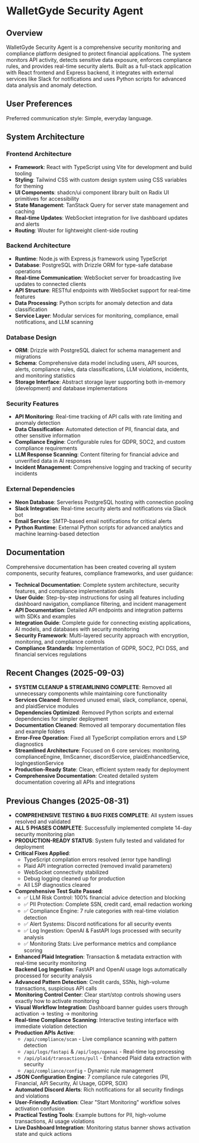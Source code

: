 # WalletGyde Security Agent

## Overview

WalletGyde Security Agent is a comprehensive security monitoring and compliance platform designed to protect financial applications. The system monitors API activity, detects sensitive data exposure, enforces compliance rules, and provides real-time security alerts. Built as a full-stack application with React frontend and Express backend, it integrates with external services like Slack for notifications and uses Python scripts for advanced data analysis and anomaly detection.

## User Preferences

Preferred communication style: Simple, everyday language.

## System Architecture

### Frontend Architecture
- **Framework**: React with TypeScript using Vite for development and build tooling
- **Styling**: Tailwind CSS with custom design system using CSS variables for theming
- **UI Components**: shadcn/ui component library built on Radix UI primitives for accessibility
- **State Management**: TanStack Query for server state management and caching
- **Real-time Updates**: WebSocket integration for live dashboard updates and alerts
- **Routing**: Wouter for lightweight client-side routing

### Backend Architecture
- **Runtime**: Node.js with Express.js framework using TypeScript
- **Database**: PostgreSQL with Drizzle ORM for type-safe database operations
- **Real-time Communication**: WebSocket server for broadcasting live updates to connected clients
- **API Structure**: RESTful endpoints with WebSocket support for real-time features
- **Data Processing**: Python scripts for anomaly detection and data classification
- **Service Layer**: Modular services for monitoring, compliance, email notifications, and LLM scanning

### Database Design
- **ORM**: Drizzle with PostgreSQL dialect for schema management and migrations
- **Schema**: Comprehensive data model including users, API sources, alerts, compliance rules, data classifications, LLM violations, incidents, and monitoring statistics
- **Storage Interface**: Abstract storage layer supporting both in-memory (development) and database implementations

### Security Features
- **API Monitoring**: Real-time tracking of API calls with rate limiting and anomaly detection
- **Data Classification**: Automated detection of PII, financial data, and other sensitive information
- **Compliance Engine**: Configurable rules for GDPR, SOC2, and custom compliance requirements
- **LLM Response Scanning**: Content filtering for financial advice and unverified data in AI responses
- **Incident Management**: Comprehensive logging and tracking of security incidents

### External Dependencies
- **Neon Database**: Serverless PostgreSQL hosting with connection pooling
- **Slack Integration**: Real-time security alerts and notifications via Slack bot
- **Email Service**: SMTP-based email notifications for critical alerts
- **Python Runtime**: External Python scripts for advanced analytics and machine learning-based detection

## Documentation
Comprehensive documentation has been created covering all system components, security features, compliance frameworks, and user guidance:

- **Technical Documentation**: Complete system architecture, security features, and compliance implementation details
- **User Guide**: Step-by-step instructions for using all features including dashboard navigation, compliance filtering, and incident management
- **API Documentation**: Detailed API endpoints and integration patterns with SDKs and examples
- **Integration Guide**: Complete guide for connecting existing applications, AI models, and databases with security monitoring
- **Security Framework**: Multi-layered security approach with encryption, monitoring, and compliance controls
- **Compliance Standards**: Implementation of GDPR, SOC2, PCI DSS, and financial services regulations

## Recent Changes (2025-09-03)
- **SYSTEM CLEANUP & STREAMLINING COMPLETE**: Removed all unnecessary components while maintaining core functionality
- **Services Cleaned**: Removed unused email, slack, compliance, openai, and plaidService modules
- **Dependencies Optimized**: Removed Python scripts and external dependencies for simpler deployment
- **Documentation Cleaned**: Removed all temporary documentation files and example folders
- **Error-Free Operation**: Fixed all TypeScript compilation errors and LSP diagnostics
- **Streamlined Architecture**: Focused on 6 core services: monitoring, complianceEngine, llmScanner, discordService, plaidEnhancedService, logIngestionService
- **Production-Ready State**: Clean, efficient system ready for deployment
- **Comprehensive Documentation**: Created detailed system documentation covering all APIs and integrations

## Previous Changes (2025-08-31)
- **COMPREHENSIVE TESTING & BUG FIXES COMPLETE**: All system issues resolved and validated
- **ALL 5 PHASES COMPLETE**: Successfully implemented complete 14-day security monitoring plan
- **PRODUCTION-READY STATUS**: System fully tested and validated for deployment
- **Critical Fixes Applied**:
  - TypeScript compilation errors resolved (error type handling)
  - Plaid API integration corrected (removed invalid parameters)
  - WebSocket connectivity stabilized
  - Debug logging cleaned up for production
  - All LSP diagnostics cleared
- **Comprehensive Test Suite Passed**:
  - ✅ LLM Risk Control: 100% financial advice detection and blocking
  - ✅ PII Protection: Complete SSN, credit card, email redaction working
  - ✅ Compliance Engine: 7 rule categories with real-time violation detection
  - ✅ Alert Systems: Discord notifications for all security events
  - ✅ Log Ingestion: OpenAI & FastAPI logs processed with security analysis
  - ✅ Monitoring Stats: Live performance metrics and compliance scoring
- **Enhanced Plaid Integration**: Transaction & metadata extraction with real-time security monitoring
- **Backend Log Ingestion**: FastAPI and OpenAI usage logs automatically processed for security analysis
- **Advanced Pattern Detection**: Credit cards, SSNs, high-volume transactions, suspicious API calls
- **Monitoring Control Center**: Clear start/stop controls showing users exactly how to activate monitoring
- **Visual Workflow Integration**: Dashboard banner guides users through activation → testing → monitoring
- **Real-time Compliance Scanning**: Interactive testing interface with immediate violation detection
- **Production APIs Active**: 
  - `/api/compliance/scan` - Live compliance scanning with pattern detection
  - `/api/logs/fastapi` & `/api/logs/openai` - Real-time log processing 
  - `/api/plaid/transactions/pull` - Enhanced Plaid data extraction with security
  - `/api/compliance/config` - Dynamic rule management
- **JSON Configuration Engine**: 7 compliance rule categories (PII, Financial, API Security, AI Usage, GDPR, SOX)
- **Automated Discord Alerts**: Rich notifications for all security findings and violations
- **User-Friendly Activation**: Clear "Start Monitoring" workflow solves activation confusion
- **Practical Testing Tools**: Example buttons for PII, high-volume transactions, AI usage violations
- **Live Dashboard Integration**: Monitoring status banner shows activation state and quick actions